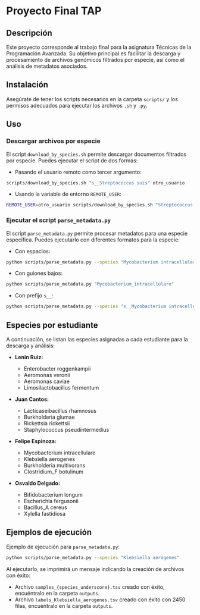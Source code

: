 # Proyecto Final TAP

## Descripción

Este proyecto corresponde al trabajo final para la asignatura Técnicas de la Programación Avanzada. Su objetivo principal es facilitar la descarga y procesamiento de archivos genómicos filtrados por especie, así como el análisis de metadatos asociados.

## Instalación

Asegúrate de tener los scripts necesarios en la carpeta `scripts/` y los permisos adecuados para ejecutar los archivos `.sh` y `.py`.

## Uso

### Descargar archivos por especie

El script `download_by_species.sh` permite descargar documentos filtrados por especie. Puedes ejecutar el script de dos formas:

- Pasando el usuario remoto como tercer argumento:

```bash
scripts/download_by_species.sh "s__Streptococcus suis" otro_usuario
```

- Usando la variable de entorno `REMOTE_USER`:

```bash
REMOTE_USER=otro_usuario scripts/download_by_species.sh "Streptococcus suis" genomas/Streptococcus_suis
```

### Ejecutar el script `parse_metadata.py`

El script `parse_metadata.py` permite procesar metadatos para una especie específica. Puedes ejecutarlo con diferentes formatos para la especie:

- Con espacios:

```bash
python scripts/parse_metadata.py --species "Mycobacterium intracellulare"
```

- Con guiones bajos:

```bash
python scripts/parse_metadata.py "Mycobacterium_intracellulare"
```

- Con prefijo `s__`:

```bash
python scripts/parse_metadata.py --species "s__Mycobacterium intracellulare"
```

## Especies por estudiante

A continuación, se listan las especies asignadas a cada estudiante para la descarga y análisis:

- **Lenin Ruiz:**
  - Enterobacter roggenkampii
  - Aeromonas veronii 
  - Aeromonas caviae 
  - Limosilactobacillus fermentum

- **Juan Cantos:**
  - Lacticaseibacillus rhamnosus
  - Burkholderia glumae
  - Rickettsia rickettsii
  - Staphylococcus pseudintermedius

- **Felipe Espinoza:**
  - Mycobacterium intracellulare
  - Klebsiella aerogenes
  - Burkholderia multivorans
  - Clostridium_F botulinum

- **Osvaldo Delgado:**
  - Bifidobacterium longum             
  - Escherichia fergusonii             
  - Bacillus_A cereus                  
  - Xylella fastidiosa

## Ejemplos de ejecución

Ejemplo de ejecución para `parse_metadata.py`:

```bash
python scripts/parse_metadata.py --species "Klebsiella aerogenes"
```

Al ejecutarlo, se imprimirá un mensaje indicando la creación de archivos con éxito:

- Archivo `samples_{species_underscore}.tsv` creado con éxito, encuéntralo en la carpeta `outputs`.
- Archivo `labels_Klebsiella_aerogenes.tsv` creado con éxito con 2450 filas, encuéntralo en la carpeta `outputs`.